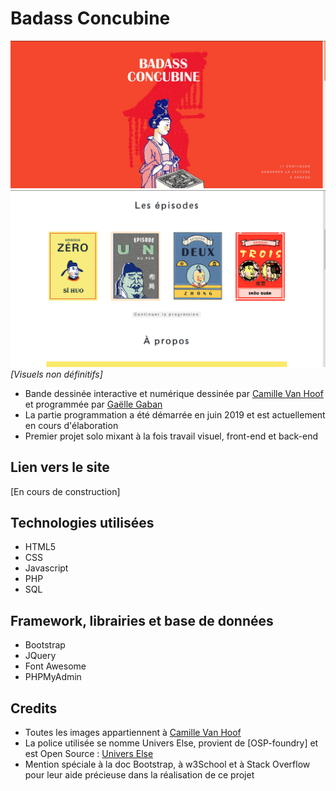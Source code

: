 # Badass Concubine

![Page d'accueil](/assets/img/screenshot1-0.png "Page d'accueil")
![Page d'accueil](/assets/img/screenshot1-1.png "Page d'accueil")
*[Visuels non définitifs]*

* Bande dessinée interactive et numérique dessinée par [Camille Van Hoof](https://lapetitechose.be/) et programmée par [Gaëlle Gaban](https://github.com/Gaellga)
* La partie programmation a été démarrée en juin 2019 et est actuellement en cours d'élaboration  
* Premier projet solo mixant à la fois travail visuel, front-end et back-end 

## Lien vers le site
[En cours de construction]


## Technologies utilisées 

* HTML5
* CSS
* Javascript 
* PHP
* SQL

## Framework, librairies et base de données
* Bootstrap
* JQuery
* Font Awesome
* PHPMyAdmin

## Credits  
* Toutes les images appartiennent à [Camille Van Hoof](https://lapetitechose.be/)    
* La police utilisée se nomme Univers Else, provient de [OSP-foundry] et est Open Source : [Univers Else](http://ospublish.constantvzw.org/foundry/univers-else/?fbclid=IwAR2rKXFc4RT_sBWM6k_IkGdmdgE6QrtTV1nwuHWvSsYv4iQ7GafkikjiLuY)   
* Mention spéciale à la doc Bootstrap, à w3School et à Stack Overflow pour leur aide précieuse dans la réalisation de ce projet

